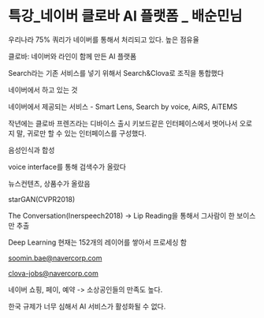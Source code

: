 # 특강_네이버 클로바 AI 플랫폼 _ 배순민님 

우리나라 75% 쿼리가 네이버를 통해서 처리되고 있다. 높은 점유율

클로바: 네이버와 라인이 함께 만든 AI 플랫폼

Search라는 기존 서비스를 넣기 위해서 Search&Clova로 조직을 통합했다

네이버에서 하고 있는 것

네이버에서 제공되는 서비스 - Smart Lens, Search by voice, AiRS, AiTEMS

작년에는 클로바 프렌즈라는 디바이스 출시 키보드같은 인터페이스에서 벗어나서 오로지 말, 귀로만 할 수 있는 인터페이스를 구성했다.

음성인식과 합성 

voice interface를 통해 검색수가 올랐다

뉴스컨텐츠, 상품수가 올랐음

starGAN(CVPR2018) 

The Conversation(Inerspeech2018) -> Lip Reading을 통해서 그사람이 한 보이스만 추출

Deep Learning 현재는 152개의 레이어를 쌓아서 프로세싱 함

soomin.bae@navercorp.com

clova-jobs@navercorp.com

네이버 쇼핑, 페이, 예약 -> 소상공인들의 만족도 높다.

한국 규제가 너무 심해서 AI 서비스가 활성화될 수 없다.

